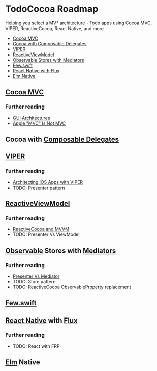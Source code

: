 # TodoCocoa Roadmap
Helping you select a MV* architecture - Todo apps using Cocoa MVC, VIPER, ReactiveCocoa, React Native, and more
<!-- MarkdownTOC autolink=true bracket=round -->

- [Cocoa MVC](#cocoa-mvc)
- [Cocoa with Composable Delegates](#cocoa-with-composable-delegates)
- [VIPER](#viper)
- [ReactiveViewModel](#reactiveviewmodel)
- [Observable Stores with Mediators](#observable-stores-with-mediators)
- [Few.swift](#fewswift)
- [React Native with Flux](#react-native-with-flux)
- [Elm Native](#elm-native)

<!-- /MarkdownTOC -->

## [Cocoa MVC](https://developer.apple.com/library/mac/documentation/General/Conceptual/CocoaEncyclopedia/Model-View-Controller/Model-View-Controller.html)
### Further reading
- [GUI Architectures](http://martinfowler.com/eaaDev/uiArchs.html)
- [Apple "MVC" Is Not MVC](http://blog.metaobject.com/2015/04/model-widget-controller-mwc-aka-apple.html)

## Cocoa with [Composable Delegates](http://www.objc.io/snippets/22.html)

## [VIPER](http://www.objc.io/issue-13/viper.html)
### Further reading
- [Architecting iOS Apps with VIPER](http://www.objc.io/issue-13/viper.html)
- TODO: Presenter pattern

## [ReactiveViewModel](https://github.com/ReactiveCocoa/ReactiveViewModel/blob/master/README.md)
### Further reading
- [ReactiveCocoa and MVVM](http://www.sprynthesis.com/2014/12/06/reactivecocoa-mvvm-introduction/)
- TODO: Presenter Vs ViewModel

## [Observable](https://github.com/slazyk/Observable-Swift/blob/master/README.md) Stores with [Mediators](https://github.com/WebAppSolutionInc/flow-mvc/wiki/MVCS-Architecture)
### Further reading
- [Presenter Vs Mediator](http://blog.lab49.com/archives/5387)
- TODO: Store pattern
- TODO: ReactiveCocoa [ObservableProperty](https://github.com/ReactiveCocoa/ReactiveCocoa/commit/6399058f6a3cda7fae452b7abff6934a949c3cc9#diff-75c14156f339f43894d3022c04b8abf2) replacement

## [Few.swift](https://github.com/joshaber/Few.swift)

## [React Native](https://facebook.github.io/react-native/) with [Flux](https://facebook.github.io/flux/docs/overview.html)
### Further reading
- TODO: React with FRP

## [Elm](https://github.com/evancz/elm-architecture-tutorial#the-elm-architecture) Native

